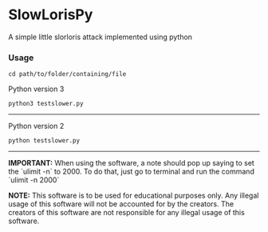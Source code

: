 # SlowLorisPy
<p>A simple little slorloris attack implemented using python</p>

### Usage
```
cd path/to/folder/containing/file
```

Python version 3
<br>
```
python3 testslower.py
```

<hr>

Python version 2
<br>
```
python testslower.py
```

<hr>

<p><b>IMPORTANT:</b> When using the software, a note should pop up saying to set the `ulimit -n` to 2000. To do that, just go to terminal and run the command `ulimit -n 2000`</p>

<p><b>NOTE:</b> This software is to be used for educational purposes only. Any illegal usage of this software will not be accounted for by the creators. The creators of this software are not responsible for any illegal usage of this software.</p>
